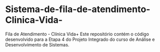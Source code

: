 # Sistema-de-fila-de-atendimento-Clinica-Vida-
Fila de Atendimento - Clínica Vida+ Este repositório contém o código desenvolvido para a Etapa 4 do Projeto Integrado do curso de Análise e Desenvolvimento de Sistemas. 
